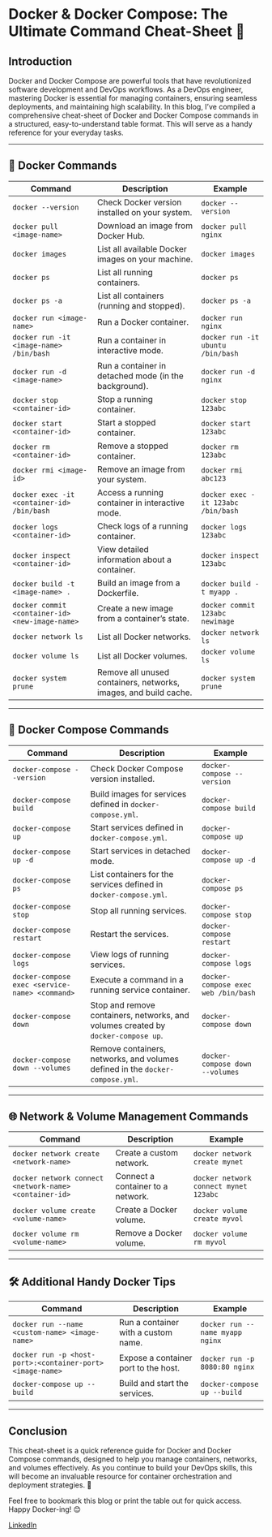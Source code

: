 
# Docker & Docker Compose: The Ultimate Command Cheat-Sheet 🚀

## Introduction

Docker and Docker Compose are powerful tools that have revolutionized software development and DevOps workflows. As a DevOps engineer, mastering Docker is essential for managing containers, ensuring seamless deployments, and maintaining high scalability. In this blog, I’ve compiled a comprehensive cheat-sheet of Docker and Docker Compose commands in a structured, easy-to-understand table format. This will serve as a handy reference for your everyday tasks.

---

## 🐳 Docker Commands

| **Command**                          | **Description**                                                                 | **Example**                  |
|--------------------------------------|---------------------------------------------------------------------------------|------------------------------|
| `docker --version`                   | Check Docker version installed on your system.                                   | `docker --version`            |
| `docker pull <image-name>`           | Download an image from Docker Hub.                                               | `docker pull nginx`           |
| `docker images`                      | List all available Docker images on your machine.                                | `docker images`               |
| `docker ps`                          | List all running containers.                                                     | `docker ps`                   |
| `docker ps -a`                       | List all containers (running and stopped).                                       | `docker ps -a`                |
| `docker run <image-name>`            | Run a Docker container.                                                          | `docker run nginx`            |
| `docker run -it <image-name> /bin/bash` | Run a container in interactive mode.                                              | `docker run -it ubuntu /bin/bash` |
| `docker run -d <image-name>`         | Run a container in detached mode (in the background).                            | `docker run -d nginx`         |
| `docker stop <container-id>`         | Stop a running container.                                                        | `docker stop 123abc`          |
| `docker start <container-id>`        | Start a stopped container.                                                       | `docker start 123abc`         |
| `docker rm <container-id>`           | Remove a stopped container.                                                      | `docker rm 123abc`            |
| `docker rmi <image-id>`              | Remove an image from your system.                                                | `docker rmi abc123`           |
| `docker exec -it <container-id> /bin/bash` | Access a running container in interactive mode.                                    | `docker exec -it 123abc /bin/bash` |
| `docker logs <container-id>`         | Check logs of a running container.                                               | `docker logs 123abc`          |
| `docker inspect <container-id>`      | View detailed information about a container.                                     | `docker inspect 123abc`       |
| `docker build -t <image-name> .`     | Build an image from a Dockerfile.                                                | `docker build -t myapp .`     |
| `docker commit <container-id> <new-image-name>` | Create a new image from a container’s state.                                      | `docker commit 123abc newimage` |
| `docker network ls`                  | List all Docker networks.                                                        | `docker network ls`           |
| `docker volume ls`                   | List all Docker volumes.                                                         | `docker volume ls`            |
| `docker system prune`                | Remove all unused containers, networks, images, and build cache.                 | `docker system prune`         |

---

## 🔄 Docker Compose Commands

| **Command**                          | **Description**                                                                 | **Example**                  |
|--------------------------------------|---------------------------------------------------------------------------------|------------------------------|
| `docker-compose --version`           | Check Docker Compose version installed.                                         | `docker-compose --version`    |
| `docker-compose build`               | Build images for services defined in `docker-compose.yml`.                       | `docker-compose build`        |
| `docker-compose up`                  | Start services defined in `docker-compose.yml`.                                  | `docker-compose up`           |
| `docker-compose up -d`               | Start services in detached mode.                                                | `docker-compose up -d`        |
| `docker-compose ps`                  | List containers for the services defined in `docker-compose.yml`.                | `docker-compose ps`           |
| `docker-compose stop`                | Stop all running services.                                                      | `docker-compose stop`         |
| `docker-compose restart`             | Restart the services.                                                           | `docker-compose restart`      |
| `docker-compose logs`                | View logs of running services.                                                  | `docker-compose logs`         |
| `docker-compose exec <service-name> <command>` | Execute a command in a running service container.                                 | `docker-compose exec web /bin/bash` |
| `docker-compose down`                | Stop and remove containers, networks, and volumes created by `docker-compose up`. | `docker-compose down`         |
| `docker-compose down --volumes`      | Remove containers, networks, and volumes defined in the `docker-compose.yml`.    | `docker-compose down --volumes` |

---

## 🌐 Network & Volume Management Commands

| **Command**                          | **Description**                                                                 | **Example**                  |
|--------------------------------------|---------------------------------------------------------------------------------|------------------------------|
| `docker network create <network-name>` | Create a custom network.                                                        | `docker network create mynet` |
| `docker network connect <network-name> <container-id>` | Connect a container to a network.                                                | `docker network connect mynet 123abc` |
| `docker volume create <volume-name>` | Create a Docker volume.                                                         | `docker volume create myvol`  |
| `docker volume rm <volume-name>`     | Remove a Docker volume.                                                         | `docker volume rm myvol`      |

---

## 🛠 Additional Handy Docker Tips

| **Command**                          | **Description**                                                                 | **Example**                  |
|--------------------------------------|---------------------------------------------------------------------------------|------------------------------|
| `docker run --name <custom-name> <image-name>` | Run a container with a custom name.                                              | `docker run --name myapp nginx` |
| `docker run -p <host-port>:<container-port> <image-name>` | Expose a container port to the host.                                              | `docker run -p 8080:80 nginx` |
| `docker-compose up --build`          | Build and start the services.                                                   | `docker-compose up --build`   |

---

## Conclusion

This cheat-sheet is a quick reference guide for Docker and Docker Compose commands, designed to help you manage containers, networks, and volumes effectively. As you continue to build your DevOps skills, this will become an invaluable resource for container orchestration and deployment strategies. 🚀

Feel free to bookmark this blog or print the table out for quick access. Happy Docker-ing! 😊

[LinkedIn](https://www.linkedin.com/in/faizan-shaikh-433245194/)